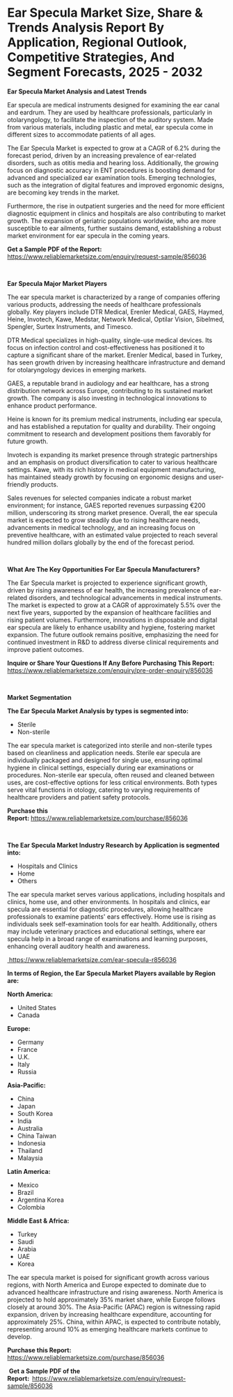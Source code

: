 <p><h1>Ear Specula Market Size, Share & Trends Analysis Report By Application, Regional Outlook, Competitive Strategies, And Segment Forecasts, 2025 - 2032</h1></p><p><strong>Ear Specula Market Analysis and Latest Trends</strong></p>
<p><p>Ear specula are medical instruments designed for examining the ear canal and eardrum. They are used by healthcare professionals, particularly in otolaryngology, to facilitate the inspection of the auditory system. Made from various materials, including plastic and metal, ear specula come in different sizes to accommodate patients of all ages.</p><p>The Ear Specula Market is expected to grow at a CAGR of 6.2% during the forecast period, driven by an increasing prevalence of ear-related disorders, such as otitis media and hearing loss. Additionally, the growing focus on diagnostic accuracy in ENT procedures is boosting demand for advanced and specialized ear examination tools. Emerging technologies, such as the integration of digital features and improved ergonomic designs, are becoming key trends in the market. </p><p>Furthermore, the rise in outpatient surgeries and the need for more efficient diagnostic equipment in clinics and hospitals are also contributing to market growth. The expansion of geriatric populations worldwide, who are more susceptible to ear ailments, further sustains demand, establishing a robust market environment for ear specula in the coming years.</p></p>
<p><strong>Get a Sample PDF of the Report:&nbsp;</strong> <a href="https://www.reliablemarketsize.com/enquiry/request-sample/856036?utm_campaign=3365&utm_medium=2&utm_source=Github&utm_content=ia&utm_term=13042025&utm_id=ear-specula">https://www.reliablemarketsize.com/enquiry/request-sample/856036</a></p>
<p>&nbsp;</p>
<p><strong>Ear Specula Major Market Players</strong></p>
<p><p>The ear specula market is characterized by a range of companies offering various products, addressing the needs of healthcare professionals globally. Key players include DTR Medical, Erenler Medical, GAES, Haymed, Heine, Invotech, Kawe, Medstar, Network Medical, Optilar Vision, Sibelmed, Spengler, Surtex Instruments, and Timesco. </p><p>DTR Medical specializes in high-quality, single-use medical devices. Its focus on infection control and cost-effectiveness has positioned it to capture a significant share of the market. Erenler Medical, based in Turkey, has seen growth driven by increasing healthcare infrastructure and demand for otolaryngology devices in emerging markets. </p><p>GAES, a reputable brand in audiology and ear healthcare, has a strong distribution network across Europe, contributing to its sustained market growth. The company is also investing in technological innovations to enhance product performance. </p><p>Heine is known for its premium medical instruments, including ear specula, and has established a reputation for quality and durability. Their ongoing commitment to research and development positions them favorably for future growth.</p><p>Invotech is expanding its market presence through strategic partnerships and an emphasis on product diversification to cater to various healthcare settings. Kawe, with its rich history in medical equipment manufacturing, has maintained steady growth by focusing on ergonomic designs and user-friendly products.</p><p>Sales revenues for selected companies indicate a robust market environment; for instance, GAES reported revenues surpassing €200 million, underscoring its strong market presence. Overall, the ear specula market is expected to grow steadily due to rising healthcare needs, advancements in medical technology, and an increasing focus on preventive healthcare, with an estimated value projected to reach several hundred million dollars globally by the end of the forecast period.</p></p>
<p>&nbsp;</p>
<p><strong>What Are The Key Opportunities For Ear Specula Manufacturers?</strong></p>
<p><p>The Ear Specula market is projected to experience significant growth, driven by rising awareness of ear health, the increasing prevalence of ear-related disorders, and technological advancements in medical instruments. The market is expected to grow at a CAGR of approximately 5.5% over the next five years, supported by the expansion of healthcare facilities and rising patient volumes. Furthermore, innovations in disposable and digital ear specula are likely to enhance usability and hygiene, fostering market expansion. The future outlook remains positive, emphasizing the need for continued investment in R&D to address diverse clinical requirements and improve patient outcomes.</p></p>
<p><strong>Inquire or Share Your Questions If Any Before Purchasing This Report:</strong> <a href="https://www.reliablemarketsize.com/enquiry/pre-order-enquiry/856036?utm_campaign=3365&utm_medium=2&utm_source=Github&utm_content=ia&utm_term=13042025&utm_id=ear-specula">https://www.reliablemarketsize.com/enquiry/pre-order-enquiry/856036</a></p>
<p>&nbsp;</p>
<p><strong>Market Segmentation</strong></p>
<p><strong>The Ear Specula Market Analysis by types is segmented into:</strong></p>
<p><ul><li>Sterile</li><li>Non-sterile</li></ul></p>
<p><p>The ear specula market is categorized into sterile and non-sterile types based on cleanliness and application needs. Sterile ear specula are individually packaged and designed for single use, ensuring optimal hygiene in clinical settings, especially during ear examinations or procedures. Non-sterile ear specula, often reused and cleaned between uses, are cost-effective options for less critical environments. Both types serve vital functions in otology, catering to varying requirements of healthcare providers and patient safety protocols.</p></p>
<p><strong>Purchase this Report:&nbsp;</strong><a href="https://www.reliablemarketsize.com/purchase/856036?utm_campaign=3365&utm_medium=2&utm_source=Github&utm_content=ia&utm_term=13042025&utm_id=ear-specula">https://www.reliablemarketsize.com/purchase/856036</a></p>
<p>&nbsp;</p>
<p><strong>The Ear Specula Market Industry Research by Application is segmented into:</strong></p>
<p><ul><li>Hospitals and Clinics</li><li>Home</li><li>Others</li></ul></p>
<p><p>The ear specula market serves various applications, including hospitals and clinics, home use, and other environments. In hospitals and clinics, ear specula are essential for diagnostic procedures, allowing healthcare professionals to examine patients' ears effectively. Home use is rising as individuals seek self-examination tools for ear health. Additionally, others may include veterinary practices and educational settings, where ear specula help in a broad range of examinations and learning purposes, enhancing overall auditory health and awareness.</p></p>
<p><a href="https://www.reliablemarketsize.com/ear-specula-r856036?utm_campaign=3365&utm_medium=2&utm_source=Github&utm_content=ia&utm_term=13042025&utm_id=ear-specula">&nbsp;https://www.reliablemarketsize.com/ear-specula-r856036</a></p>
<p><strong>In terms of Region, the Ear Specula Market Players available by Region are:</strong></p>
<p>
    <p> <strong> North America: </strong>
        <ul>
            <li>United States</li>
            <li>Canada</li>
        </ul>
        </p> 
    <p> <strong> Europe: </strong>
        <ul>
            <li>Germany</li>
            <li>France</li>
            <li>U.K.</li>
            <li>Italy</li>
            <li>Russia</li>
        </ul>
        </p> 
    <p> <strong> Asia-Pacific: </strong>
        <ul>
            <li>China</li>
            <li>Japan</li>
            <li>South Korea</li>
            <li>India</li>
            <li>Australia</li>
            <li>China Taiwan</li>
            <li>Indonesia</li>
            <li>Thailand</li>
            <li>Malaysia</li>
        </ul>
        </p> 
    <p> <strong> Latin America: </strong>
        <ul>
            <li>Mexico</li>
            <li>Brazil</li>
            <li>Argentina Korea</li>
            <li>Colombia</li>
        </ul>
        </p> 
    <p> <strong> Middle East & Africa: </strong>
        <ul>
            <li>Turkey</li>
            <li>Saudi</li>
            <li>Arabia</li>
            <li>UAE</li>
            <li>Korea</li>
        </ul>
    </p>
    </p>
<p><p>The ear specula market is poised for significant growth across various regions, with North America and Europe expected to dominate due to advanced healthcare infrastructure and rising awareness. North America is projected to hold approximately 35% market share, while Europe follows closely at around 30%. The Asia-Pacific (APAC) region is witnessing rapid expansion, driven by increasing healthcare expenditure, accounting for approximately 25%. China, within APAC, is expected to contribute notably, representing around 10% as emerging healthcare markets continue to develop.</p></p>
<p><strong>Purchase this Report: </strong><a href="https://www.reliablemarketsize.com/purchase/856036?utm_campaign=3365&utm_medium=2&utm_source=Github&utm_content=ia&utm_term=13042025&utm_id=ear-specula">https://www.reliablemarketsize.com/purchase/856036</a></p>
<p>&nbsp;<strong>Get a Sample PDF of the Report:&nbsp;&nbsp;</strong><a href="https://www.reliablemarketsize.com/enquiry/request-sample/856036?utm_campaign=3365&utm_medium=2&utm_source=Github&utm_content=ia&utm_term=13042025&utm_id=ear-specula">https://www.reliablemarketsize.com/enquiry/request-sample/856036</a></p>
<p><strong></strong></p>
<p><p></p><p></p><p></p></p>